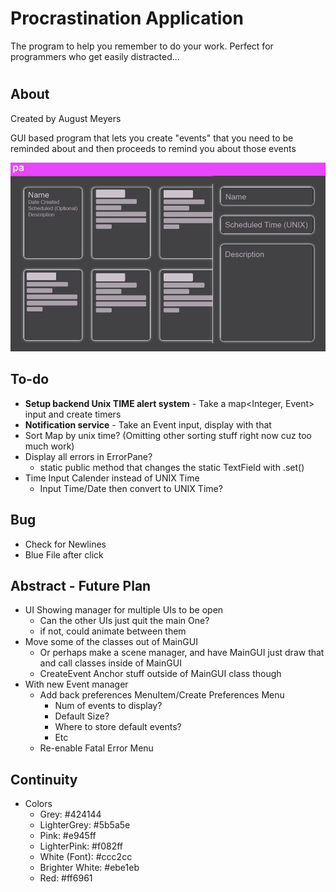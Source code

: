 # Procrastination Application
The program to help you remember to do your work. Perfect for programmers who get easily distracted...
#

## About
Created by August Meyers

GUI based program that lets you create "events" that you need to be reminded about and then proceeds to remind you about those events 

![Screenshot](https://github.com/meyersa/ProcrastinationApplication/blob/master/assets/ProcrastinationApplicationGUI.png)

## To-do
- **Setup backend Unix TIME alert system** - Take a map<Integer, Event> input and create timers
- **Notification service** - Take an Event input, display with that 
- Sort Map by unix time?  (Omitting other sorting stuff right now cuz too much work)
- Display all errors in ErrorPane? 
	- static public method that changes the static TextField with .set()
- Time Input Calender instead of UNIX Time
	- Input Time/Date then convert to UNIX Time? 

## Bug 
- Check for Newlines
- Blue File after click

## Abstract - Future Plan
- UI Showing manager for multiple UIs to be open 
	- Can the other UIs just quit the main One? 
	- if not, could animate between them
- Move some of the classes out of MainGUI
	- Or perhaps make a scene manager, and have MainGUI just draw that and call classes inside of MainGUI
	- CreateEvent Anchor stuff outside of MainGUI class though
- With new Event manager
	- Add back preferences MenuItem/Create Preferences Menu
		- Num of events to display? 
		- Default Size? 
		- Where to store default events? 
		- Etc
	- Re-enable Fatal Error Menu

## Continuity
- Colors
	- Grey: #424144
	- LighterGrey: #5b5a5e
	- Pink: #e945ff
	- LighterPink: #f082ff
	- White (Font): #ccc2cc
	- Brighter White: #ebe1eb
	- Red: #ff6961
